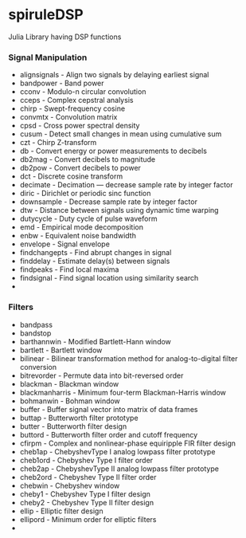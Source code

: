 # spiruleDSP
Julia Library  having DSP functions

### Signal Manipulation 

- alignsignals - Align two signals by delaying earliest signal
- bandpower    - Band power        
- cconv - Modulo-n circular convolution
- cceps - Complex cepstral analysis 
- chirp - Swept-frequency cosine
- convmtx - Convolution matrix
- cpsd - Cross power spectral density
- cusum - Detect small changes in mean using cumulative sum
- czt - Chirp Z-transform
- db - Convert energy or power measurements to decibels
- db2mag - Convert decibels to magnitude
- db2pow - Convert decibels to power
- dct - Discrete cosine transform
- decimate - Decimation — decrease sample rate by integer factor
- diric - Dirichlet or periodic sinc function
- downsample - Decrease sample rate by integer factor
- dtw - Distance between signals using dynamic time warping
- dutycycle - Duty cycle of pulse waveform
- emd - Empirical mode decomposition
- enbw - Equivalent noise bandwidth
- envelope - Signal envelope
- findchangepts - Find abrupt changes in signal
- finddelay - Estimate delay(s) between signals
- findpeaks - Find local maxima
- findsignal - Find signal location using similarity search
- 


### Filters

- bandpass
- bandstop 
- barthannwin - Modified Bartlett-Hann window
- bartlett - Bartlett window
- bilinear - Bilinear transformation method for analog-to-digital filter conversion
- bitrevorder - Permute data into bit-reversed order
- blackman - Blackman window
- blackmanharris - Minimum four-term Blackman-Harris window
- bohmanwin - Bohman window
- buffer - Buffer signal vector into matrix of data frames
- buttap - Butterworth filter prototype
- butter - Butterworth filter design
- buttord - Butterworth filter order and cutoff frequency
- cfirpm - Complex and nonlinear-phase equiripple FIR filter design
- cheb1ap - ChebyshevType I analog lowpass filter prototype
- cheb1ord - Chebyshev Type I filter order
- cheb2ap - ChebyshevType II analog lowpass filter prototype
- cheb2ord - Chebyshev Type II filter order
- chebwin - Chebyshev window
- cheby1 - Chebyshev Type I filter design
- cheby2 - Chebyshev Type II filter design
- ellip - Elliptic filter design
- ellipord - Minimum order for elliptic filters
- 




